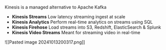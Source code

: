 Kinesis is a managed alternative to Apache Kafka

- **Kinesis Streams** 
  Low latency streaming ingest at scale 
- **Kinesis Analytics**
   Perform real-time analytics on streams using SQL 
- **Kinesis Firehose**
   Load streams into S3, Redshift, ElasticSearch & Splunk 
- **Kinesis Video Streams**
   Meant for streaming video in real-time

![[Pasted image 20241013200317.png]]

